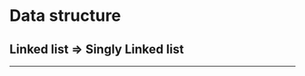 # Data structure
## Linked list => Singly Linked list
-----------------------------------------------------

